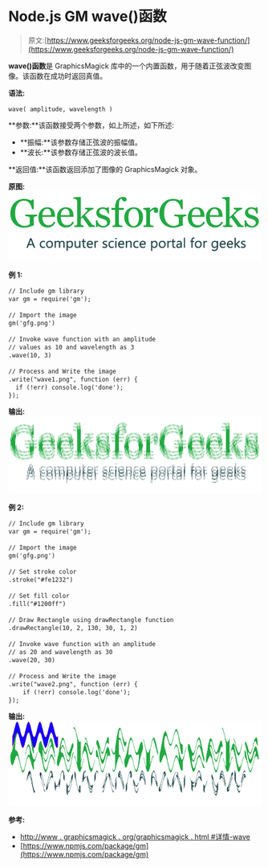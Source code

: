 # Node.js GM wave()函数

> 原文:[https://www.geeksforgeeks.org/node-js-gm-wave-function/](https://www.geeksforgeeks.org/node-js-gm-wave-function/)

**wave()函数**是 GraphicsMagick 库中的一个内置函数，用于随着正弦波改变图像。该函数在成功时返回真值。

**语法:**

```
wave( amplitude, wavelength )
```

**参数:**该函数接受两个参数，如上所述，如下所述:

*   **振幅:**该参数存储正弦波的振幅值。
*   **波长:**该参数存储正弦波的波长值。

**返回值:**该函数返回添加了图像的 GraphicsMagick 对象。

**原图:**
![](img/3a7f2a0c7a1b7410f45c9428c4fda2ad.png)

**例 1:**

```
// Include gm library
var gm = require('gm');

// Import the image
gm('gfg.png')

// Invoke wave function with an amplitude
// values as 10 and wavelength as 3
.wave(10, 3)

// Process and Write the image
.write("wave1.png", function (err) {
  if (!err) console.log('done');
});
```

**输出:**
![](img/de739b5cf1bbc0ca85d8d38b8dd88cc5.png)

**例 2:**

```
// Include gm library
var gm = require('gm');

// Import the image
gm('gfg.png')

// Set stroke color
.stroke("#fe1232")

// Set fill color
.fill("#1200ff")

// Draw Rectangle using drawRectangle function
.drawRectangle(10, 2, 130, 30, 1, 2)

// Invoke wave function with an amplitude
// as 20 and wavelength as 30
.wave(20, 30)

// Process and Write the image
.write("wave2.png", function (err) {
    if (!err) console.log('done');
});
```

**输出:**
![](img/da75015fbe2bba20f4b8d8b97e28a9fe.png)

**参考:**

*   [http://www . graphicsmagick . org/graphicsmagick . html #详情-wave](http://www.graphicsmagick.org/GraphicsMagick.html#details-wave)
*   [https://www.npmjs.com/package/gm](https://www.npmjs.com/package/gm)